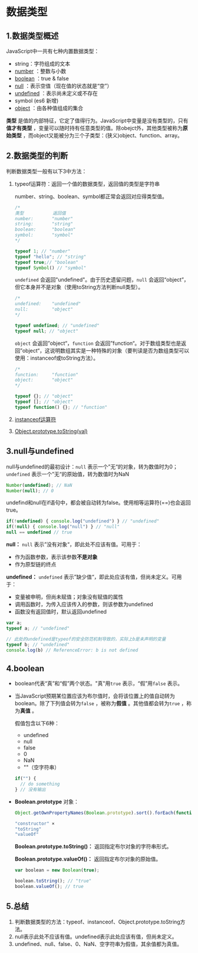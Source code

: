 # 数据类型

## 1.数据类型概述

JavaScript中一共有七种内置数据类型：

- string：字符组成的文本
- [number](https://github.com/AlfredYan/JavaScript-Note/blob/master/notes/%E6%95%B0%E5%80%BC.md) ：整数与小数
- [boolean](https://github.com/AlfredYan/JavaScript-Note/blob/master/notes/%E6%95%B0%E6%8D%AE%E7%B1%BB%E5%9E%8B.md#4boolean) ：true & false
- [null](https://github.com/AlfredYan/JavaScript-Note/blob/master/notes/%E6%95%B0%E6%8D%AE%E7%B1%BB%E5%9E%8B.md#3null与undefined) ：表示空值（现在值的状态就是“空”）
- [undefined](https://github.com/AlfredYan/JavaScript-Note/blob/master/notes/%E6%95%B0%E6%8D%AE%E7%B1%BB%E5%9E%8B.md#3null与undefined) ：表示尚未定义或不存在
- symbol (es6 新增)
- [object](https://github.com/AlfredYan/JavaScript-Note/blob/master/notes/%E5%AF%B9%E8%B1%A1.md) ：由各种值组成的集合

**类型** 是值的内部特征，它定了值得行为。JavaScript中变量是没有类型的，只有**值才有类型** ，变量可以随时持有任意类型的值。除obejct外，其他类型被称为**原始类型** ，而object又能被分为三个子类型：(狭义)object、function、array。

## 2.数据类型的判断

判断数据类型一般有以下3中方法：

1. typeof运算符：返回一个值的数据类型，返回值的类型是字符串

   number、string、boolean、symbol都正常会返回对应得类型值。

   ```javascript
   /*
   类型           返回值
   number:       "number"
   string:       "string"
   boolean:      "boolean"
   symbol:       "symbol"
   */

   typeof 1; // "number" 
   typeof "hello"; // "string"
   typeof true;// "boolean"
   typeof Symbol() // "symbol"
   ```

   ``undefined`` 会返回"undefined"。由于历史遗留问题，``null`` 会返回“object”，但它本身并不是对象（使用toString方法判断null类型）。

   ```javascript
   /*
   undefined:    "undefined"
   null:         "object"
   */

   typeof undefined; // "undefined"
   typeof null; // "object"
   ```

   ``object`` 会返回”object“，``function`` 会返回”function“。对于数组类型也是返回”object“，这说明数组其实是一种特殊的对象（要判读是否为数组类型可以使用：instanceof或toString方法）。

   ```javascript
   /*
   function:     "function"
   object:       "object"
   */

   typeof {}; // "object"
   typeof []; // "object"
   typeof function() {}; // "function"
   ```

2. [instanceof运算符](https://github.com/AlfredYan/JavaScript-Note/blob/master/notes/JavaScript%E5%8E%9F%E5%9E%8B%E4%B8%8E%E5%8E%9F%E5%9E%8B%E9%93%BE.md#5instanceof运算符) 

3. [Object.prototype.toString(val)](https://github.com/AlfredYan/JavaScript-Note/blob/master/notes/%E5%86%85%E7%BD%AE%E5%AF%B9%E8%B1%A1/Object.md#13objectprototype对象) 

## 3.null与undefined

null与undefined的最初设计：``null`` 表示一个”无“的对象，转为数值时为0；``undefined`` 表示一个”无“的原始值，转为数值时为NaN

```javascript
Number(undefined); // NaN
Number(null); // 0
```

undefind和null在if语句中，都会被自动转为false。使用相等运算符(==)也会返回true。

```javascript
if(!undefined) { console.log("undefined") } // "undefined"
if(!null) { console.log("null") } // "null"
null == undefined // true
```

**null：** ``null`` 表示”没有对象“，即此处不应该有值。可用于：

- 作为函数参数，表示该参数**不是对象** 
- 作为原型链的终点

**undefined：**  ``undefined`` 表示”缺少值“，即此处应该有值，但尚未定义。可用于：

- 变量被申明，但尚未赋值；对象没有赋值的属性
- 调用函数时，为传入应该传入的参数，则该参数为undefined
- 函数没有返回值时，默认返回undefined

```javascript
var a;
typeof a; // "undefined"

// 此处的undefined是typeof的安全防范机制导致的，实际上b是未声明的变量
typeof b; // "undefined"
console.log(b) // ReferenceError: b is not defined
```

## 4.boolean

- boolean代表“真”和“假”两个状态。"真"用``true`` 表示，“假”用``false`` 表示。



- 当JavaScript预期某位置应该为布尔值时，会将该位置上的值自动转为boolean。除了下列值会转为``false`` ，被称为**假值** 。其他值都会转为``true`` ，称为**真值** 。

  假值包含以下6种：

  - undefined
  - null
  - false
  - 0
  - NaN
  - ""（空字符串）

  ```javascript
  if("") { 
    // do something 
  } // 没有输出
  ```


- **Boolean.prototype** 对象：

  ```javascript
  Object.getOwnPropertyNames(Boolean.prototype).sort().forEach(function(val) { console.log(val); });

  "constructor" ×
  "toString"
  "valueOf"
  ```

  **Boolean.prototype.toString()：** 返回指定布尔对象的字符串形式。

  **Boolean.prototype.valueOf()：** 返回指定布尔对象的原始值。

  ```javascript
  var boolean = new Boolean(true);

  boolean.toString(); // "true"
  boolean.valueOf(); // true
  ```

## 5.总结

1. 判断数据类型的方法：typeof、instanceof、Object.prototype.toString方法。
2. null表示此处不应该有值。undefined表示此处应该有值，但尚未定义。
3. undefined、null、false、0、NaN、空字符串为假值，其余值都为真值。